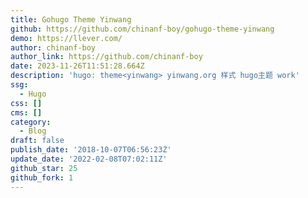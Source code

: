 ```yaml
---
title: Gohugo Theme Yinwang
github: https://github.com/chinanf-boy/gohugo-theme-yinwang
demo: https://llever.com/
author: chinanf-boy
author_link: https://github.com/chinanf-boy
date: 2023-11-26T11:51:28.664Z
description: 'hugo: theme<yinwang> yinwang.org 样式 hugo主题 work'
ssg:
  - Hugo
css: []
cms: []
category:
  - Blog
draft: false
publish_date: '2018-10-07T06:56:23Z'
update_date: '2022-02-08T07:02:11Z'
github_star: 25
github_fork: 1
---
```

